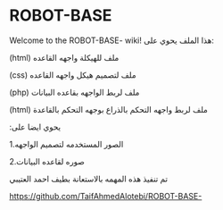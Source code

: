# ROBOT-BASE
Welcome to the ROBOT-BASE- wiki! هذا الملف يحوي على:

(html) ملف للهيكلة واجهه القاعده

(css) ملف لتصميم هيكل واجهه القاعده

(php) ملف لربط الواجهه بقاعده البيانات

(html)
ملف لربط واجهه التحكم بالذراع بوجهه التحكم بالقاعدة

:يحوي ايضا على  

1.الصور المستخدمه لتصميم الواجهه

2.صوره لقاعده البيانات

تم تنفيذ هذه المهمه بالاستعانة بطيف احمد العتيبي 

https://github.com/TaifAhmedAlotebi/ROBOT-BASE-
